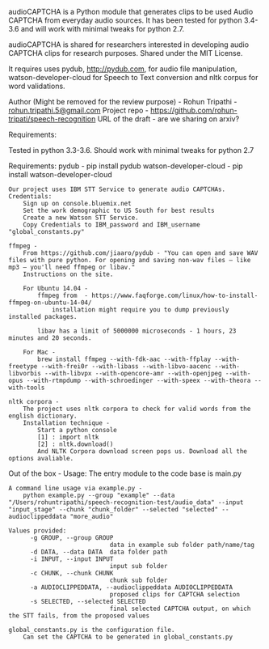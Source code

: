 audioCAPTCHA is a Python module that generates clips to be used Audio CAPTCHA from everyday audio sources. It has been tested for python 3.4-3.6 and will work with minimal tweaks for python 2.7.

audioCAPTCHA is shared for researchers interested in developing audio CAPTCHA clips for research purposes.
Shared under the MIT License.

It requires uses pydub, http://pydub.com, for audio file manipulation, watson-developer-cloud for Speech to Text conversion and nltk corpus for word validations.

Author (Might be removed for the review purpose) -
    Rohun Tripathi - rohun.tripathi.5@gmail.com
    Project repo - https://github.com/rohun-tripati/speech-recognition
    URL of the draft - are we sharing on arxiv?

Requirements:

Tested in python 3.3-3.6. Should work with minimal tweaks for python 2.7

Requirements:
    pydub - pip install pydub
    watson-developer-cloud - pip install watson-developer-cloud

    Our project uses IBM STT Service to generate audio CAPTCHAs. Credentials:
        Sign up on console.bluemix.net
        Set the work demographic to US South for best results
        Create a new Watson STT Service.
        Copy Credentials to IBM_password and IBM_username "global_constants.py"

    ffmpeg -
        From https://github.com/jiaaro/pydub - "You can open and save WAV files with pure python. For opening and saving non-wav files – like mp3 – you'll need ffmpeg or libav."
        Instructions on the site.

        For Ubuntu 14.04 -
            ffmpeg from  - https://www.faqforge.com/linux/how-to-install-ffmpeg-on-ubuntu-14-04/
                installation might require you to dump previously installed packages.

            libav has a limit of 5000000 microseconds - 1 hours, 23 minutes and 20 seconds.

        For Mac -
            brew install ffmpeg --with-fdk-aac --with-ffplay --with-freetype --with-frei0r --with-libass --with-libvo-aacenc --with-libvorbis --with-libvpx --with-opencore-amr --with-openjpeg --with-opus --with-rtmpdump --with-schroedinger --with-speex --with-theora --with-tools

    nltk corpora -
        The project uses nltk corpora to check for valid words from the english dictionary.
        Installation technique -
            Start a python console
            [1] : import nltk
            [2] : nltk.download()
            And NLTK Corpora download screen pops us. Download all the options avaliable.


Out of the box - Usage:
    The entry module to the code base is main.py

    A command line usage via example.py -
        python example.py --group "example" --data "/Users/rohuntripathi/speech-recognition-test/audio_data" --input "input_stage" --chunk "chunk_folder" --selected "selected" --audioclippeddata "more_audio"

    Values provided:
          -g GROUP, --group GROUP
                                data in example sub folder path/name/tag
          -d DATA, --data DATA  data folder path
          -i INPUT, --input INPUT
                                input sub folder
          -c CHUNK, --chunk CHUNK
                                chunk sub folder
          -a AUDIOCLIPPEDDATA, --audioclippeddata AUDIOCLIPPEDDATA
                                proposed clips for CAPTCHA selection
          -s SELECTED, --selected SELECTED
                                final selected CAPTCHA output, on which the STT fails, from the proposed values

    global_constants.py is the configuration file.
        Can set the CAPTCHA to be generated in global_constants.py
